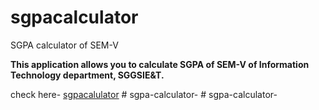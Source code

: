 # sgpacalculator
SGPA calculator of SEM-V 

**This application allows you to calculate SGPA of SEM-V of Information Technology department, SGGSIE&T.**

check here- [sgpacalulator](https://vishalibitwar.github.io/sgpacalculator/)
#   s g p a - c a l c u l a t o r -  
 #   s g p a - c a l c u l a t o r -  
 
